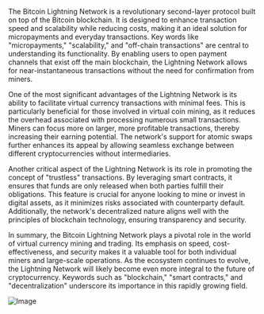 The Bitcoin Lightning Network is a revolutionary second-layer protocol built on top of the Bitcoin blockchain. It is designed to enhance transaction speed and scalability while reducing costs, making it an ideal solution for micropayments and everyday transactions. Key words like "micropayments," "scalability," and "off-chain transactions" are central to understanding its functionality. By enabling users to open payment channels that exist off the main blockchain, the Lightning Network allows for near-instantaneous transactions without the need for confirmation from miners.

One of the most significant advantages of the Lightning Network is its ability to facilitate virtual currency transactions with minimal fees. This is particularly beneficial for those involved in virtual coin mining, as it reduces the overhead associated with processing numerous small transactions. Miners can focus more on larger, more profitable transactions, thereby increasing their earning potential. The network's support for atomic swaps further enhances its appeal by allowing seamless exchange between different cryptocurrencies without intermediaries.

Another critical aspect of the Lightning Network is its role in promoting the concept of "trustless" transactions. By leveraging smart contracts, it ensures that funds are only released when both parties fulfill their obligations. This feature is crucial for anyone looking to mine or invest in digital assets, as it minimizes risks associated with counterparty default. Additionally, the network's decentralized nature aligns well with the principles of blockchain technology, ensuring transparency and security.

In summary, the Bitcoin Lightning Network plays a pivotal role in the world of virtual currency mining and trading. Its emphasis on speed, cost-effectiveness, and security makes it a valuable tool for both individual miners and large-scale operations. As the ecosystem continues to evolve, the Lightning Network will likely become even more integral to the future of cryptocurrency. Keywords such as "blockchain," "smart contracts," and "decentralization" underscore its importance in this rapidly growing field.

![Image](https://github.com/user-attachments/assets/31692037-0104-4703-abd1-696b6a7dd41b)